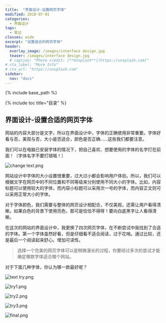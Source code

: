 ```yaml
---
title:  "界面设计-设置网页字体"
modified: 2018-07-01 
categories: 
  - 界面设计
tags:
  - 笔记
classes: wide
excerpt: "设置适合的网页字体"
header:
  overlay_image: /images/interface design.jpg
  teaser: /images/interface design.jpg
  # caption: "Photo credit: [**Unsplash**](https://unsplash.com)"
# cta_label: "More Info"
# cta_url: "https://unsplash.com"
sidebar:
  nav: "docs"
---
```


{% include base_path %}

{% include toc title="目录" %}


## 界面设计-设置合适的网页字体

网站的内容大部分是文字，所以在界面设计中，字体的正确使用非常重要。字体好看与否，美观与否，大小是否适合，颜色是否正确......这些我们都要注意。

我们可以在电脑已安装字体的情况下，把自己喜欢、想要使用的字体的名字打在前面！（字体名字不要打错哦！）

![change text.png](https://upload-images.jianshu.io/upload_images/9455364-1d0a1077db574380.png?imageMogr2/auto-orient/strip%7CimageView2/2/w/1240)

网站设计中字体的大小设置很重要，过大过小都会影响用户体验。所以，我们可以根据文字在网页中的不同位置和不同等级来分别使用不同大小的字体。比如，内容标题可以使用较大的字体，而内容小标题可以采用次一号的字体，而内容正文则可以采用正常大小的字体。

对于字体颜色，我们需要与整体的网页设计相配合，不仅美观，还需让用户看得清晰。如果白色的背景下使用亮色，那可是恰恰不得呀！要向白底黑字让人看得清晰。

在这次的网站的界面设计中，我更换了四次网页字体，在不断尝试中我找到了合适的字体。第一个字体虽然好看，但是仔细看不适合阅读，过于花哨。通过比较，还是最后一个阅读起来舒心。增加可读性。
>选择一个完美的网页字体可以是稍微漫长的过程，你要经过多次的尝试才能确定哪款字体适合哪个网站。

对于下面几种字体，你认为哪一款最好呢？

![text try.png](https://upload-images.jianshu.io/upload_images/9455364-a76b57102e346e75.png?imageMogr2/auto-orient/strip%7CimageView2/2/w/1240)

![try1.png](https://upload-images.jianshu.io/upload_images/9455364-69cd540d78bd10bb.png?imageMogr2/auto-orient/strip%7CimageView2/2/w/1240)

![try2.png](https://upload-images.jianshu.io/upload_images/9455364-d5c9d83e20558f17.png?imageMogr2/auto-orient/strip%7CimageView2/2/w/1240)

![try3.png](https://upload-images.jianshu.io/upload_images/9455364-c0e7f810240b3379.png?imageMogr2/auto-orient/strip%7CimageView2/2/w/1240)

![final.png](https://upload-images.jianshu.io/upload_images/9455364-fb131400ec7432cd.png?imageMogr2/auto-orient/strip%7CimageView2/2/w/1240)
